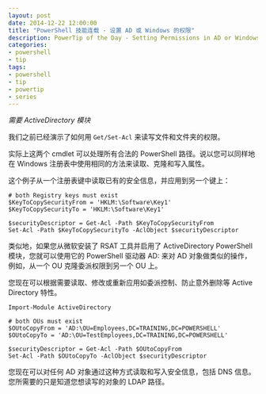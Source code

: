```yaml
---
layout: post
date: 2014-12-22 12:00:00
title: "PowerShell 技能连载 - 设置 AD 或 Windows 的权限"
description: PowerTip of the Day - Setting Permissions in AD or Windows Registry
categories:
- powershell
- tip
tags:
- powershell
- tip
- powertip
- series
---
```

_需要 ActiveDirectory 模块_

我们之前已经演示了如何用 `Get/Set-Acl` 来读写文件和文件夹的权限。

实际上这两个 cmdlet 可以处理所有合法的 PowerShell 路径。说以您可以同样地在 Windows 注册表中使用相同的方法来读取、克隆和写入属性。

这个例子从一个注册表键中读取已有的安全信息，并应用到另一个键上：

    # both Registry keys must exist
    $KeyToCopySecurityFrom = 'HKLM:\Software\Key1'
    $KeyToCopySecurityTo = 'HKLM:\Software\Key1'
    
    $securityDescriptor = Get-Acl -Path $KeyToCopySecurityFrom
    Set-Acl -Path $KeyToCopySecurityTo -AclObject $securityDescriptor  

类似地，如果您从微软安装了 RSAT 工具并启用了 ActiveDirectory PowerShell 模块，您就可以使用它的 PowerShell 驱动器 AD: 来对 AD 对象做类似的操作，例如，从一个 OU 克隆委派权限到另一个 OU 上。

您现在可以根据需要读取、修改或重新应用如委派控制、防止意外删除等 Active Directory 特性。

    Import-Module ActiveDirectory
    
    # both OUs must exist
    $OUtoCopyFrom = 'AD:\OU=Employees,DC=TRAINING,DC=POWERSHELL'
    $OUtoCopyTo = 'AD:\OU=TestEmployees,DC=TRAINING,DC=POWERSHELL'
    
    $securityDescriptor = Get-Acl -Path $OUtoCopyFrom
    Set-Acl -Path $OUtoCopyTo -AclObject $securityDescriptor  

您现在可以对任何 AD 对象通过这种方式读取和写入安全信息，包括 DNS 信息。您所需要的只是知道您想读写的对象的 LDAP 路径。

<!--本文国际来源：[Setting Permissions in AD or Windows Registry](http://community.idera.com/powershell/powertips/b/tips/posts/setting-permissions-in-ad-or-windows-registry)-->
